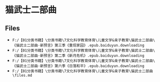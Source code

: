 # 猫武士二部曲

## Files

- `F:/【01分类书籍】\分类书籍\7文化科学教育体育\儿童文学&亲子教育\猫武士二部曲\《猫武士二部曲·新预言》第三季《重现家园》.epub.baiduyun.downloading`
- `F:/【01分类书籍】\分类书籍\7文化科学教育体育\儿童文学&亲子教育\猫武士二部曲\《猫武士二部曲·新预言》第二季《新月危机》.epub.baiduyun.downloading`
- `F:/【01分类书籍】\分类书籍\7文化科学教育体育\儿童文学&亲子教育\猫武士二部曲\《猫武士二部曲·新预言》第六季《日落和平》.epub.baiduyun.downloading`
- `F:/【01分类书籍】\分类书籍\7文化科学教育体育\儿童文学&亲子教育\猫武士二部曲\files.md`

